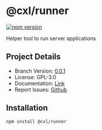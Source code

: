 # @cxl/runner 
	
[![npm version](https://badge.fury.io/js/%40cxl%2Frunner.svg)](https://badge.fury.io/js/%40cxl%2Frunner)

Helper tool to run server applications

## Project Details

-   Branch Version: [0.0.1](https://npmjs.com/package/@cxl/runner/v/0.0.1)
-   License: GPL-3.0
-   Documentation: [Link](https://cxlio.github.io/cxl/runner)
-   Report Issues: [Github](https://github.com/cxlio/cxl/issues)

## Installation

	npm install @cxl/runner

